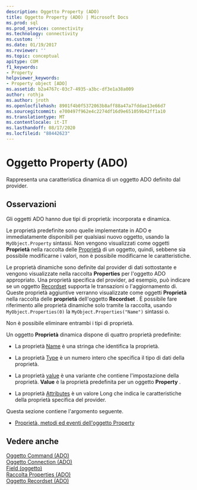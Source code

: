 ```yaml
---
description: Oggetto Property (ADO)
title: Oggetto Property (ADO) | Microsoft Docs
ms.prod: sql
ms.prod_service: connectivity
ms.technology: connectivity
ms.custom: ''
ms.date: 01/19/2017
ms.reviewer: ''
ms.topic: conceptual
apitype: COM
f1_keywords:
- Property
helpviewer_keywords:
- Property object [ADO]
ms.assetid: b2a4767c-03c7-4935-a3bc-df3e1a38a009
author: rothja
ms.author: jroth
ms.openlocfilehash: 8901f4b0f5372063b8aff88a47a7fddae13e66d7
ms.sourcegitcommit: e700497f962e4c2274df16d9e651059b42ff1a10
ms.translationtype: MT
ms.contentlocale: it-IT
ms.lasthandoff: 08/17/2020
ms.locfileid: "88442623"
---
```

# <a name="property-object-ado"></a>Oggetto Property (ADO)
Rappresenta una caratteristica dinamica di un oggetto ADO definito dal provider.  
  
## <a name="remarks"></a>Osservazioni  
 Gli oggetti ADO hanno due tipi di proprietà: incorporata e dinamica.  
  
 Le proprietà predefinite sono quelle implementate in ADO e immediatamente disponibili per qualsiasi nuovo oggetto, usando la `MyObject.Property` sintassi. Non vengono visualizzati come oggetti **Proprietà** nella raccolta delle [Proprietà](../../../ado/reference/ado-api/properties-collection-ado.md) di un oggetto, quindi, sebbene sia possibile modificarne i valori, non è possibile modificarne le caratteristiche.  
  
 Le proprietà dinamiche sono definite dal provider di dati sottostante e vengono visualizzate nella raccolta **Properties** per l'oggetto ADO appropriato. Una proprietà specifica del provider, ad esempio, può indicare se un oggetto [Recordset](../../../ado/reference/ado-api/recordset-object-ado.md) supporta le transazioni o l'aggiornamento di. Queste proprietà aggiuntive verranno visualizzate come oggetti **Proprietà** nella raccolta delle **proprietà** dell'oggetto **Recordset** . È possibile fare riferimento alle proprietà dinamiche solo tramite la raccolta, usando `MyObject.Properties(0)` la `MyObject.Properties("Name")` sintassi o.  
  
 Non è possibile eliminare entrambi i tipi di proprietà.  
  
 Un oggetto **Proprietà** dinamica dispone di quattro proprietà predefinite:  
  
-   La proprietà [Name](../../../ado/reference/ado-api/name-property-ado.md) è una stringa che identifica la proprietà.  
  
-   La proprietà [Type](../../../ado/reference/ado-api/type-property-ado.md) è un numero intero che specifica il tipo di dati della proprietà.  
  
-   La proprietà [value](../../../ado/reference/ado-api/value-property-ado.md) è una variante che contiene l'impostazione della proprietà. **Value** è la proprietà predefinita per un oggetto **Property** .  
  
-   La proprietà [Attributes](../../../ado/reference/ado-api/attributes-property-ado.md) è un valore Long che indica le caratteristiche della proprietà specifica del provider.  
  
 Questa sezione contiene l'argomento seguente.  
  
-   [Proprietà, metodi ed eventi dell'oggetto Property](../../../ado/reference/ado-api/property-object-properties-methods-and-events.md)  
  
## <a name="see-also"></a>Vedere anche  
 [Oggetto Command (ADO)](../../../ado/reference/ado-api/command-object-ado.md)   
 [Oggetto Connection (ADO)](../../../ado/reference/ado-api/connection-object-ado.md)   
 [Field (oggetto)](../../../ado/reference/ado-api/field-object.md)   
 [Raccolta Properties (ADO)](../../../ado/reference/ado-api/properties-collection-ado.md)   
 [Oggetto Recordset (ADO)](../../../ado/reference/ado-api/recordset-object-ado.md)
